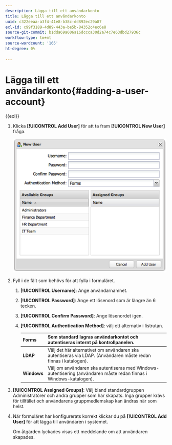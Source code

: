 ```yaml
---
description: Lägga till ett användarkonto
title: Lägga till ett användarkonto
uuid: c322eeaa-a3f4-41e8-b38c-dd892ec29a87
exl-id: c99f3189-4d89-443a-be5b-84352c4ec6e8
source-git-commit: b1dda69a606a16dccca30d2a74c7e63dbd27936c
workflow-type: tm+mt
source-wordcount: '165'
ht-degree: 0%

---
```


# Lägga till ett användarkonto{#adding-a-user-account}

{{eol}}

1. Klicka **[!UICONTROL Add User]** för att ta fram **[!UICONTROL New User]** fråga.

   ![](assets/add_user_account.png)

1. Fyll i de fält som behövs för att fylla i formuläret.
   1. **[!UICONTROL Username]**: Ange användarnamnet.
   1. **[!UICONTROL Password]**: Ange ett lösenord som är längre än 6 tecken.
   1. **[!UICONTROL Confirm Password]**: Ange lösenordet igen.
   1. **[!UICONTROL Authentication Method]**: välj ett alternativ i listrutan.

      | **Forms** | Som standard lagras användarkontot och autentiseras internt på kontrollpanelen. |
      |---|---|
      | **LDAP** | Välj det här alternativet om användaren ska autentiseras via LDAP. (Användaren måste redan finnas i katalogen). |
      | **Windows** | Välj om användaren ska autentiseras med Windows-autentisering (användaren måste redan finnas i Windows-katalogen). |

1. **[!UICONTROL Assigned Groups]**: Välj bland standardgruppen Administratörer och andra grupper som har skapats. Inga grupper krävs för tillfället och användarens gruppmedlemskap kan ändras när som helst.
1. När formuläret har konfigurerats korrekt klickar du på **[!UICONTROL Add User]** för att lägga till användaren i systemet.

   Om åtgärden lyckades visas ett meddelande om att användaren skapades.
